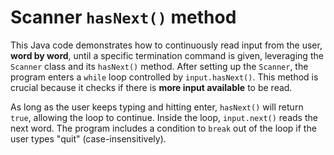 # Scanner `hasNext()` method

This Java code demonstrates how to continuously read input from the user, **word by word**, until a specific termination command is given, leveraging the `Scanner` class and its `hasNext()` method. After setting up the `Scanner`, the program enters a `while` loop controlled by `input.hasNext()`. This method is crucial because it checks if there is **more input available** to be read. 

As long as the user keeps typing and hitting enter, `hasNext()` will return `true`, allowing the loop to continue. Inside the loop, `input.next()` reads the next word. The program includes a condition to `break` out of the loop if the user types "quit" (case-insensitively).
